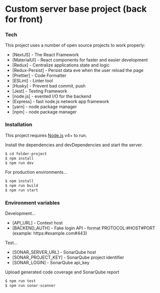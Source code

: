 # Custom server base project (back for front)

### Tech

This project uses a number of open source projects to work properly:

* [NextJS] - The React Framework
* [MaterialUI] - React components for faster and easier development
* [Redux] - Centralize applications state and logic
* [Redux-Persist] - Persist data eve when the user reload the page
* [Prettier] - Code Formatter
* [ESLint] - Linter tool
* [Husky] - Prevent bad commit, push
* [Jest] - Testing Framework
* [node.js] - evented I/O for the backend
* [Express] - fast node.js network app framework
* [yarn] - node package manager
* [npm] - node package manager

### Installation

This project requires [Node.js](https://nodejs.org/) v4+ to run.

Install the dependencies and devDependencies and start the server.

```sh
$ cd folder-project
$ npm install
$ npm run dev
```

For production environments...

```sh
$ npm install
$ npm run build
$ npm run start
```

### Environment variables

Development...

* [API_URL] - Context host
* [BACKEND_AUTH] - Fake login API - format PROTOCOL:#HOST#PORT (example: https:#example.com#443)

Test...

* [SONAR_SERVER_URL] - SonarQube host
* [SONAR_PROJECT_KEY] - SonarQube project identifier
* [SONAR_LOGIN] - SonarQube api_key

Upload generated code coverage and SonarQube report

```sh
$ npm run test
$ npm run sonar-scanner
```
